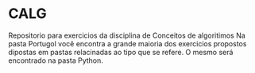 # CALG
Repositorio para exercicios da disciplina de Conceitos de algoritimos 
Na pasta Portugol você encontra a grande maioria dos exercicios propostos dipostas em pastas relacinadas ao tipo que se refere.
O mesmo será encontrado na pasta Python.
